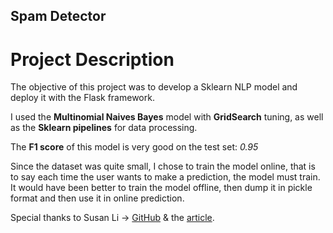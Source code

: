 ## Spam Detector

# Project Description

The objective of this project was to develop a Sklearn NLP model and deploy it with the Flask framework.

I used the **Multinomial Naives Bayes** model with **GridSearch** tuning, as well as the **Sklearn pipelines** for data processing.

The **F1 score** of this model is very good on the test set: *0.95*

Since the dataset was quite small, I chose to train the model online, that is to say each time the user wants to make a prediction, the model must train. It would have been better to train the model offline, then dump it in pickle format and then use it in online prediction.

Special thanks to Susan Li -> [GitHub](https://github.com/susanli2016/SMS-Message-Spam-Detector.) & the [article](https://towardsdatascience.com/develop-a-nlp-model-in-python-deploy-it-with-flask-step-by-step-744f3bdd7776).
